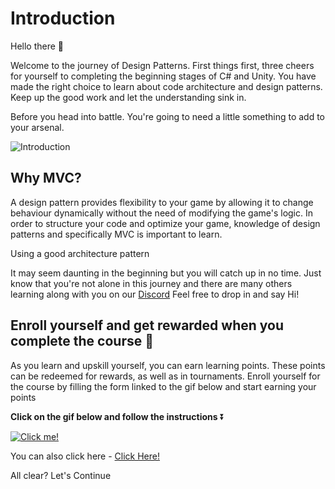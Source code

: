 # Introduction

Hello there 👋 

Welcome to the journey of Design Patterns. First things first, three cheers for yourself to completing the beginning stages of C# and Unity. You have made the right choice to learn about code architecture and design patterns. Keep up the good work and let the understanding sink in.

Before you head into battle. You're going to need a little something to add to your arsenal.

![Introduction](https://media.giphy.com/media/11JeH5lk2G494A/giphy.gif)

## **Why MVC?**

A design pattern provides flexibility to your game by allowing it to change behaviour dynamically without the need of modifying the game's logic. In order to structure your code and optimize your game, knowledge of design patterns and specifically MVC is important to learn.

Using a good architecture pattern

It may seem daunting in the beginning but you will catch up in no time. Just know that you're not alone in this journey and there are many others learning along with you on our [Discord](https://discord.com/invite/R4hfXhsWjN) Feel free to drop in and say Hi!


## Enroll yourself and get rewarded when you complete the course 🎁

As you learn and upskill yourself, you can earn learning points. These points can be redeemed for rewards, as well as in tournaments. Enroll yourself for the course by filling the form linked to the gif below and start earning your points

**Click on the gif below and follow the instructions** ⏬

[![Click me!](https://media.giphy.com/media/iKBAAfYNDu1dowhnEj/giphy.gif)](https://airtable.com/shrY0mnlrnJXaZjps)

You can also click here - [Click Here!](https://airtable.com/shrY0mnlrnJXaZjps)

All clear? Let's Continue
